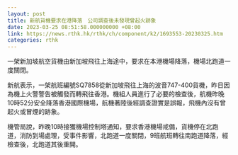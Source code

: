 ```yaml
---
layout: post
title: 新航貨機要求在港降落　公司調查後未發現曾起火跡象
date: 2023-03-25 08:51:58.000000000 +08:00
link: https://news.rthk.hk/rthk/ch/component/k2/1693553-20230325.htm
categories: rthk
---
```


一架新加坡航空貨機由新加坡飛往上海途中，要求在本港機場降落，機場北跑道一度關閉。

新航表示，一架航班編號SQ7858從新​​加坡飛往上海的波音747-400貨機，昨日因為機上火警警告被觸發而轉飛往香港。機組人員進行了必要的檢查後，航機昨晚10時52分安全降落香港國際機場，航機著陸後經調查證實是誤報，飛機內沒有曾起火或冒煙的跡象。

機管局說，昨晚10時接獲機場控制塔通知，要求香港機場戒備，貨機停在北跑道，消防到場處理，受事件影響，北跑道一度關閉，9班航班轉往南跑道降落，經檢查後，北跑道其後重開。
